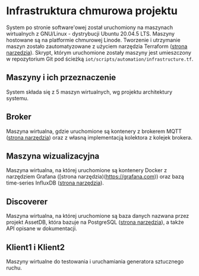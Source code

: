 # Infrastruktura chmurowa projektu

System po stronie software'owej został uruchomiony na maszynach wirtualnych z GNU/Linux - dystrybucji Ubuntu 20.04.5 LTS.
Maszyny hostowane są na platformie chmurowej Linode.
Tworzenie i utrzymanie maszyn zostało zautomatyzowane z użyciem narzędzia Terraform ([strona narzędzia](https://www.terraform.io)).
Skrypt, którym uruchomione zostały maszyny jest umieszczony w repozytorium Git pod ścieżką `iot/scripts/automation/infrastructure.tf`.

## Maszyny i ich przeznaczenie
System składa się z 5 maszyn wirtualnych, wg projektu architektury systemu.

## Broker
Maszyna wirtualna, gdzie uruchomione są kontenery z brokerem MQTT ([strona narzędzia](https://mosquitto.org)) oraz z własną implementacją kolektora z kolejek brokera.

## Maszyna wizualizacyjna
Maszyna wirtualna, na której uruchomione są kontenery Docker z narzędziem Grafana ([strona narzędzia)(https://grafana.com)) oraz bazą time-series InfluxDB ([strona narzędzia](https://www.influxdata.com)).

## Discoverer
Maszyna wirtualna, na której uruchomione są baza danych nazwana przez projekt AssetDB, która bazuje na PostgreSQL ([strona narzędzia](https://www.postgresql.org)), a także API opisane w dokumentacji.

## Klient1 i Klient2
Maszyny wirtualne do testowania i uruchamiania generatora sztucznego ruchu.

